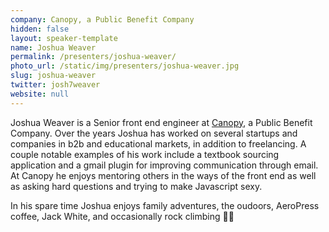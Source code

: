 ```yaml
---
company: Canopy, a Public Benefit Company
hidden: false
layout: speaker-template
name: Joshua Weaver
permalink: /presenters/joshua-weaver/
photo_url: /static/img/presenters/joshua-weaver.jpg
slug: joshua-weaver
twitter: josh7weaver
website: null
---
```


Joshua Weaver is a Senior front end engineer at [Canopy](https://canopyteam.org/), a Public Benefit Company. Over the years Joshua has worked on several startups and companies in b2b and educational markets, in addition to freelancing. A couple notable examples of his work include a textbook sourcing application and a gmail plugin for improving communication through email. At Canopy he enjoys mentoring others in the ways of the front end as well as asking hard questions and trying to make Javascript sexy.

In his spare time Joshua enjoys family adventures, the oudoors, AeroPress coffee, Jack White, and occasionally rock climbing 🧗‍♂️
